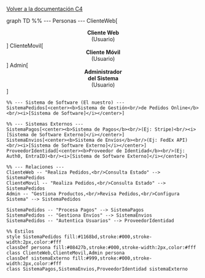 [Volver a la documentación C4](readC4.md)

graph TD
    %% --- Personas ---
    ClienteWeb[<center><b>Cliente Web</b><br/>(Usuario)</center>]
    ClienteMovil[<center><b>Cliente Móvil</b><br/>(Usuario)</center>]
    Admin[<center><b>Administrador<br/>del Sistema</b><br/>(Usuario)</center>]

    %% --- Sistema de Software (El nuestro) ---
    SistemaPedidos[<center><b>Sistema de Gestión<br/>de Pedidos Online</b><br/><i>[Sistema de Software]</i></center>]

    %% --- Sistemas Externos ---
    SistemaPagos[<center><b>Sistema de Pagos</b><br/>(Ej: Stripe)<br/><i>[Sistema de Software Externo]</i></center>]
    SistemaEnvios[<center><b>Sistema de Envíos</b><br/>(Ej: FedEx API)<br/><i>[Sistema de Software Externo]</i></center>]
    ProveedorIdentidad[<center><b>Proveedor de Identidad</b><br/>(Ej: Auth0, EntraID)<br/><i>[Sistema de Software Externo]</i></center>]

    %% --- Relaciones ---
    ClienteWeb -- "Realiza Pedidos,<br/>Consulta Estado" --> SistemaPedidos
    ClienteMovil -- "Realiza Pedidos,<br/>Consulta Estado" --> SistemaPedidos
    Admin -- "Gestiona Productos,<br/>Revisa Pedidos,<br/>Configura Sistema" --> SistemaPedidos

    SistemaPedidos -- "Procesa Pagos" --> SistemaPagos
    SistemaPedidos -- "Gestiona Envíos" --> SistemaEnvios
    SistemaPedidos -- "Autentica Usuarios" --> ProveedorIdentidad

    %% Estilos
    style SistemaPedidos fill:#1168bd,stroke:#000,stroke-width:2px,color:#fff
    classDef persona fill:#08427b,stroke:#000,stroke-width:2px,color:#fff
    class ClienteWeb,ClienteMovil,Admin persona
    classDef sistemaExterno fill:#999,stroke:#000,stroke-width:2px,color:#fff
    class SistemaPagos,SistemaEnvios,ProveedorIdentidad sistemaExterno